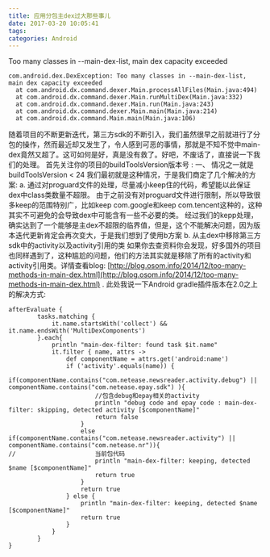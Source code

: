 ```yaml
---
title: 应用分包主dex过大那些事儿
date: 2017-03-20 10:05:41
tags:
categories: Android
---
```

Too many classes in --main-dex-list, main dex capacity exceeded
```
com.android.dex.DexException: Too many classes in --main-dex-list, main dex capacity exceeded
  at com.android.dx.command.dexer.Main.processAllFiles(Main.java:494)
  at com.android.dx.command.dexer.Main.runMultiDex(Main.java:332)
  at com.android.dx.command.dexer.Main.run(Main.java:243)
  at com.android.dx.command.dexer.Main.main(Main.java:214)
  at com.android.dx.command.Main.main(Main.java:106)
```
随着项目的不断更新迭代，第三方sdk的不断引入，我们虽然很早之前就进行了分包的操作，然而最近却又发生了，令人感到可恶的事情，那就是不知不觉中main-dex竟然又超了。这可如何是好，真是没有救了。好吧，不废话了，直接说一下我们的处理。
首先关注你的项目的buildToolsVersion版本号 :
一、 情况之一就是buildToolsVersion < 24
我们最初就是这种情况，于是我们商定了几个解决的方案:
a. 通过对proguard文件的处理，尽量减小keep住的代码，希望能以此保证dex中class类数量不超限。
由于之前没有对proguard文件进行限制，所以导致很多keep的范围特别广，比如keep com.google和keep com.tencent这种的，这种其实不可避免的会导致dex中可能含有一些不必要的类。
经过我们的kepp处理，确实达到了一个能够是主dex不超限的临界值，但是，这个不能解决问题，因为版本迭代更新肯定会再次变大，于是我们想到了使用b方案
b. 从主dex中移除第三方sdk中的activity以及activity引用的类
如果你去查资料你会发现，好多国外的项目也同样遇到了，这种尴尬的问题，他们的方法其实就是移除了所有的activity和activity引用类。详情查看blog: [http://blog.osom.info/2014/12/too-many-methods-in-main-dex.html](http://blog.osom.info/2014/12/too-many-methods-in-main-dex.html) .
此处我说一下Android gradle插件版本在2.0之上的解决方式:
```
afterEvaluate {
        tasks.matching {
            it.name.startsWith('collect') && it.name.endsWith('MultiDexComponents')
        }.each{
            println "main-dex-filter: found task $it.name"
            it.filter { name, attrs ->
                def componentName = attrs.get('android:name')
                if ('activity'.equals(name)) {
                    if(componentName.contains("com.netease.newsreader.activity.debug") || componentName.contains("com.netease.epay.sdk") ){
                        //包含debug和epay相关的activity
                        println "debug code and epay code : main-dex-filter: skipping, detected activity [$componentName]"
                        return false
                    }
                    else if(componentName.contains("com.netease.newsreader.activity") || componentName.contains("com.netease.nr")){
//                      当前包代码
                        println "main-dex-filter: keeping, detected $name [$componentName]"
                        return true
                    }
                    return true
                } else {
                    println "main-dex-filter: keeping, detected $name [$componentName]"
                    return true
                }
            }
        }
}
```
